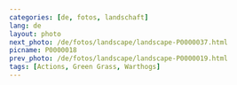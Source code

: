 ```yaml
---
categories: [de, fotos, landschaft]
lang: de
layout: photo
next_photo: /de/fotos/landscape/landscape-P0000037.html
picname: P0000018
prev_photo: /de/fotos/landscape/landscape-P0000019.html
tags: [Actions, Green Grass, Warthogs]
---
```


